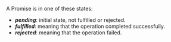 A Promise is in one of these states:
<ul>
  <li>
    <strong><em>pending</em></strong>: initial state, not fulfilled or rejected.
  </li>
  <li>
    <strong><em>fulfilled</em></strong>: meaning that the operation completed successfully.
  </li>
  <li>
    <strong><em>rejected</em></strong>: meaning that the operation failed.
  </li>
</ul>